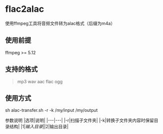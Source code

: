 # flac2alac
使用ffmpeg工具将音频文件转为alac格式（后缀为m4a）

## 使用前提
ffmpeg >= 5.12

## 支持的格式
> mp3 wav aac flac ogg

## 使用方式
sh alac-transfer.sh -r -k /my/input /my/output

参数说明
|选项|说明|
|---|---|
|-r|扫描子文件夹|
|-k|转换子文件夹内容时保留目录结构|
|$1|输入目录|
|$2|输出目录|
